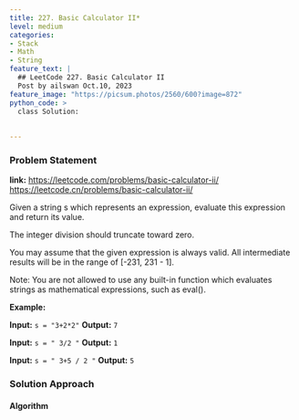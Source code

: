 ```yaml
---
title: 227. Basic Calculator II*
level: medium
categories:
- Stack
- Math
- String
feature_text: |
  ## LeetCode 227. Basic Calculator II
  Post by ailswan Oct.10, 2023
feature_image: "https://picsum.photos/2560/600?image=872"
python_code: >
  class Solution:
        
   
---
```


### Problem Statement
**link:**
https://leetcode.com/problems/basic-calculator-ii/
https://leetcode.cn/problems/basic-calculator-ii/
 
Given a string s which represents an expression, evaluate this expression and return its value. 

The integer division should truncate toward zero.

You may assume that the given expression is always valid. All intermediate results will be in the range of [-231, 231 - 1].

Note: You are not allowed to use any built-in function which evaluates strings as mathematical expressions, such as eval().


**Example:**

**Input:** `s = "3+2*2"`
**Output:** `7`
 
**Input:** `s = " 3/2 "`
**Output:** `1`
 
**Input:** `s = " 3+5 / 2 "`
**Output:** `5`

### Solution Approach
 
#### Algorithm
 